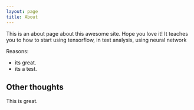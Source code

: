 ```yaml
---
layout: page
title: About
---
```


This is an about page about this awesome site.
Hope you love it!
It teaches you to how to start using tensorflow, in text analysis, using neural network

Reasons:
- its great.
- its a test.

## Other thoughts

This is great.

